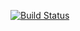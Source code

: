 [![Build Status](https://travis-ci.org/mrbrown2207/e_commerce.svg?branch=master)](https://travis-ci.org/mrbrown2207/e_commerce)
